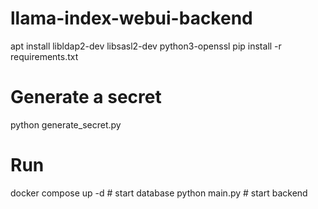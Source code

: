 # llama-index-webui-backend

apt install libldap2-dev libsasl2-dev python3-openssl
pip install -r requirements.txt

# Generate a secret
python generate_secret.py

# Run
docker compose up -d  # start database
python main.py # start backend